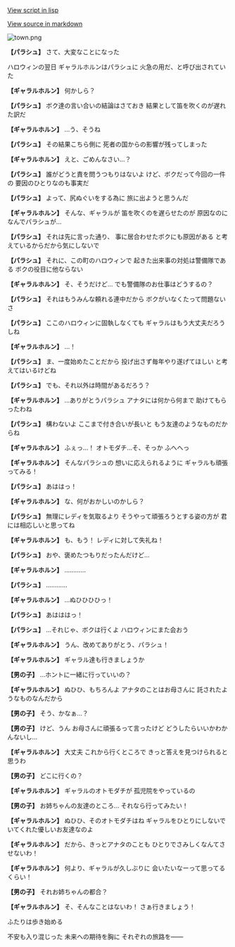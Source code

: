 [View script in lisp](../scripts/202210160.txt)

[View source in markdown](202210160.md)

![town.png](../images/backgrounds/town.png)

**【パラシュ】**
さて、大変なことになった

ハロウィンの翌日
ギャラルホルンはパラシュに
火急の用だ、と呼び出されていた

**【ギャラルホルン】**
何かしら？

**【パラシュ】**
ボク達の言い合いの結論はさておき
結果として笛を吹くのが遅れた訳だ

**【ギャラルホルン】**
…う、そうね

**【パラシュ】**
その結果こちら側に
死者の国からの影響が残ってしまった

**【ギャラルホルン】**
えと、ごめんなさい…？

**【パラシュ】**
誰がどうと責を問うつもりはないよ
けど、ボクだって今回の一件の
要因のひとりなのも事実だ

**【パラシュ】**
よって、尻ぬぐいをする為に
旅に出ようと思うんだ

**【ギャラルホルン】**
そんな、ギャラルが
笛を吹くのを遅らせたのが
原因なのになんでパラシュが…

**【パラシュ】**
それは先に言った通り、
事に居合わせたボクにも原因がある
と考えているからだから気にしないで

**【パラシュ】**
それに、この町のハロウィンで
起きた出来事の対処は警備隊である
ボクの役目に他ならない

**【ギャラルホルン】**
そ、そうだけど…
でも警備隊のお仕事はどうするの？

**【パラシュ】**
それはもうみんな頼れる連中だから
ボクがいなくたって問題ないさ

**【パラシュ】**
ここのハロウィンに固執しなくても
ギャラルはもう大丈夫だろうしね

**【ギャラルホルン】**
…！

**【パラシュ】**
ま、一度始めたことだから
投げ出さず毎年やり遂げてほしい
と考えてはいるけどね

**【パラシュ】**
でも、それ以外は時間があるだろう？

**【ギャラルホルン】**
…ありがとうパラシュ
アナタには何から何まで
助けてもらったわね

**【パラシュ】**
構わないよ
ここまで付き合いが長いと
もう友達のようなものだからね

**【ギャラルホルン】**
ふぇっ…！
オトモダチ…そ、そっか
ふへへっ

**【ギャラルホルン】**
そんなパラシュの
想いに応えられるように
ギャラルも頑張ってみる！

**【パラシュ】**
あははっ！

**【ギャラルホルン】**
な、何がおかしいのかしら？

**【パラシュ】**
無理にレディを気取るより
そうやって頑張ろうとする姿の方が
君には相応しいと思ってね

**【ギャラルホルン】**
も、もう！
レディに対して失礼ね！

**【パラシュ】**
おや、褒めたつもりだったんだけど…

**【ギャラルホルン】**
…………

**【パラシュ】**
…………

**【ギャラルホルン】**
…ぬひひひひっ！

**【パラシュ】**
あはははっ！

**【パラシュ】**
…それじゃ、ボクは行くよ
ハロウィンにまた会おう

**【ギャラルホルン】**
うん、改めてありがとう、パラシュ！

**【ギャラルホルン】**
ギャラル達も行きましょうか

**【男の子】**
…ホントに一緒に行っていいの？

**【ギャラルホルン】**
ぬひひ、もちろんよ
アナタのことはお母さんに
託されたようなものなんだから

**【男の子】**
そう、かなぁ…？

**【男の子】**
けど、うん
お母さんに頑張るって言ったけど
どうしたらいいかわかんないし…

**【ギャラルホルン】**
大丈夫
これから行くところで
きっと答えを見つけられると思うわ

**【男の子】**
どこに行くの？

**【ギャラルホルン】**
ギャラルのオトモダチが
孤児院をやっているの

**【男の子】**
お姉ちゃんの友達のところ…
それなら行ってみたい！

**【ギャラルホルン】**
ぬひひ、そのオトモダチはね
ギャラルをひとりにしないで
いてくれた優しいお友達なのよ

**【ギャラルホルン】**
だから、きっとアナタのことも
ひとりでさみしくなんてさせないわ！

**【ギャラルホルン】**
何より、ギャラルが久しぶりに
会いたいなーって思ってるくらい！

**【男の子】**
それお姉ちゃんの都合？

**【ギャラルホルン】**
そ、そんなことはないわ！
さぁ行きましょう！

ふたりは歩き始める

不安も入り混じった
未来への期待を胸に
それぞれの旅路を――
